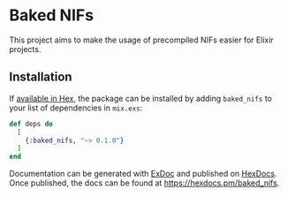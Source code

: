 # Baked NIFs

This project aims to make the usage of precompiled NIFs easier
for Elixir projects.

## Installation

If [available in Hex](https://hex.pm/docs/publish), the package can be installed
by adding `baked_nifs` to your list of dependencies in `mix.exs`:

```elixir
def deps do
  [
    {:baked_nifs, "~> 0.1.0"}
  ]
end
```

Documentation can be generated with [ExDoc](https://github.com/elixir-lang/ex_doc)
and published on [HexDocs](https://hexdocs.pm). Once published, the docs can
be found at <https://hexdocs.pm/baked_nifs>.

